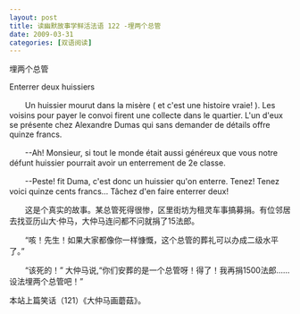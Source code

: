 ```yaml
---
layout: post
title: 读幽默故事学鲜活法语 122 -埋两个总管
date: 2009-03-31
categories: [双语阅读]  
---
```


埋两个总管

Enterrer deux huissiers

　　Un huissier mourut dans la misère ( et c'est une histoire vraie! ). Les voisins pour payer le convoi firent une collecte dans le quartier. L'un d'eux se présente chez Alexandre Dumas qui sans demander de détails offre quinze francs.

　　--Ah! Monsieur, si tout le monde était aussi généreux que vous notre défunt huissier pourrait avoir un enterrement de 2e classe.

　　--Peste! fit Duma, c'est donc un huissier qu'on enterre. Tenez! Tenez voici quinze cents francs... Tâchez d'en faire enterrer deux!



　　这是个真实的故事。某总管死得很惨，区里街坊为租灵车事搞募捐。有位邻居去找亚历山大·仲马，大仲马连问都不问就捐了15法郎。

　　“咳！先生！如果大家都像你一样慷慨，这个总管的葬礼可以办成二级水平了。”

　　“该死的！” 大仲马说,“你们安葬的是一个总管呀！得了！我再捐1500法郎……设法埋两个总管吧！”



本站上篇笑话（121）《大仲马画蘑菇》。
